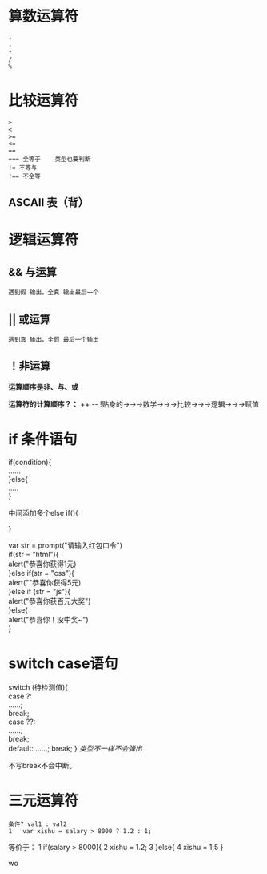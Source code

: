 # 算数运算符
    +  
    -  
    *   
    /  
    %

# 比较运算符 
    >   
    <  
    >=   
    <=  
    ==  
    === 全等于    类型也要判断
    != 不等与    
    !== 不全等   
## ASCAII 表（背）

# 逻辑运算符
  
## && 与运算   
    遇到假 输出，全真 输出最后一个
## || 或运算  
    遇到真 输出，全假 最后一个输出
## ！非运算  

**运算顺序是非、与、或**

  
**运算符的计算顺序？：**
++ -- !贴身的→→→数学→→→比较→→→逻辑→→→赋值

# if 条件语句
if(condition){  
    ......  
}else{  
    .....  
}


中间添加多个else if(){  

}

var str = prompt("请输入红包口令")  
    if(str = "html"){  
        alert("恭喜你获得1元)  
    }else if(str = "css"){  
        alert(""恭喜你获得5元)  
    }else if (str = "js"){  
        alert("恭喜你获百元大奖")  
    }else{  
        alert("恭喜你！没中奖~")  
    }
    
# switch case语句
 switch (待检测值){   
     case ?:      
        ......;   
        break;  
    case ??:  
        ......;   
        break;  
    default:
        ......;
        break;
 }
 *类型不一样不会弹出*  

 不写break不会中断。
# 三元运算符
	条件? val1 : val2  
    1	var xishu = salary > 8000 ? 1.2 : 1;
等价于：
1	if(salary > 8000){
2		xishu = 1.2;
3	}else{
4		xishu = 1;5	}

wo